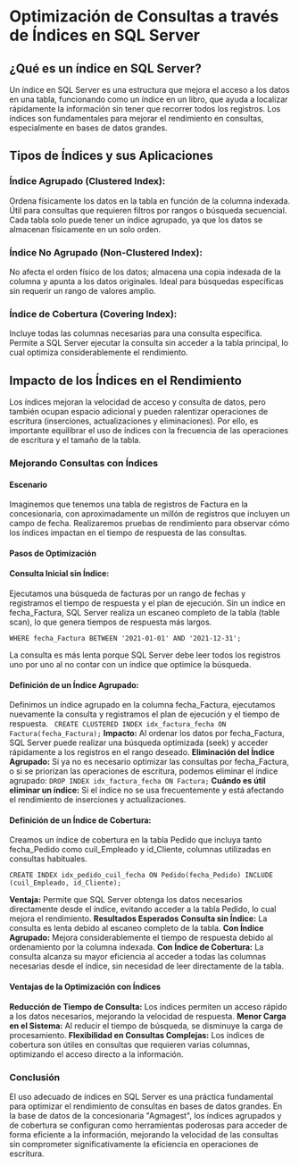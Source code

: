 # Optimización de Consultas a través de Índices en SQL Server

## ¿Qué es un índice en SQL Server?
Un índice en SQL Server es una estructura que mejora el acceso a los datos en una tabla, funcionando como un índice en un libro, que ayuda a localizar rápidamente la información sin tener que recorrer todos los registros. Los índices son fundamentales para mejorar el rendimiento en consultas, especialmente en bases de datos grandes.

## Tipos de Índices y sus Aplicaciones
### Índice Agrupado (Clustered Index):

Ordena físicamente los datos en la tabla en función de la columna indexada. Útil para consultas que requieren filtros por rangos o búsqueda secuencial. Cada tabla solo puede tener un índice agrupado, ya que los datos se almacenan físicamente en un solo orden.

### Índice No Agrupado (Non-Clustered Index): 
No afecta el orden físico de los datos; almacena una copia indexada de la columna y apunta a los datos originales. Ideal para búsquedas específicas sin requerir un rango de valores amplio.

### Índice de Cobertura (Covering Index):
Incluye todas las columnas necesarias para una consulta específica. Permite a SQL Server ejecutar la consulta sin acceder a la tabla principal, lo cual optimiza considerablemente el rendimiento.

## Impacto de los Índices en el Rendimiento
Los índices mejoran la velocidad de acceso y consulta de datos, pero también ocupan espacio adicional y pueden ralentizar operaciones de escritura (inserciones, actualizaciones y eliminaciones). Por ello, es importante equilibrar el uso de índices con la frecuencia de las operaciones de escritura y el tamaño de la tabla.

### Mejorando Consultas con Índices
#### Escenario
Imaginemos que tenemos una tabla de registros de Factura en la concesionaria, con aproximadamente un millón de registros que incluyen un campo de fecha. Realizaremos pruebas de rendimiento para observar cómo los índices impactan en el tiempo de respuesta de las consultas.

#### Pasos de Optimización
#### Consulta Inicial sin Índice: 
Ejecutamos una búsqueda de facturas por un rango de fechas y registramos el tiempo de respuesta y el plan de ejecución. Sin un índice en fecha_Factura, SQL Server realiza un escaneo completo de la tabla (table scan), lo que genera tiempos de respuesta más largos.
``` SELECT * FROM Factura
WHERE fecha_Factura BETWEEN '2021-01-01' AND '2021-12-31';
```
La consulta es más lenta porque SQL Server debe leer todos los registros uno por uno al no contar con un índice que optimice la búsqueda.

#### Definición de un Índice Agrupado: 
Definimos un índice agrupado en la columna fecha_Factura, ejecutamos nuevamente la consulta y registramos el plan de ejecución y el tiempo de respuesta.
``` CREATE CLUSTERED INDEX idx_factura_fecha ON Factura(fecha_Factura);```
**Impacto:** Al ordenar los datos por fecha_Factura, SQL Server puede realizar una búsqueda optimizada (seek) y acceder rápidamente a los registros en el rango deseado.
**Eliminación del Índice Agrupado:** Si ya no es necesario optimizar las consultas por fecha_Factura, o si se priorizan las operaciones de escritura, podemos eliminar el índice agrupado:
```DROP INDEX idx_factura_fecha ON Factura;```
**Cuándo es útil eliminar un índice:** Si el índice no se usa frecuentemente y está afectando el rendimiento de inserciones y actualizaciones.

#### Definición de un Índice de Cobertura: 
Creamos un índice de cobertura en la tabla Pedido que incluya tanto fecha_Pedido como cuil_Empleado y id_Cliente, columnas utilizadas en consultas habituales.

```CREATE INDEX idx_pedido_cuil_fecha ON Pedido(fecha_Pedido) INCLUDE (cuil_Empleado, id_Cliente);```

**Ventaja:** Permite que SQL Server obtenga los datos necesarios directamente desde el índice, evitando acceder a la tabla Pedido, lo cual mejora el rendimiento.
**Resultados Esperados**
**Consulta sin Índice:** La consulta es lenta debido al escaneo completo de la tabla.
**Con Índice Agrupado:** Mejora considerablemente el tiempo de respuesta debido al ordenamiento por la columna indexada.
**Con Índice de Cobertura:** La consulta alcanza su mayor eficiencia al acceder a todas las columnas necesarias desde el índice, sin necesidad de leer directamente de la tabla.
#### Ventajas de la Optimización con Índices
**Reducción de Tiempo de Consulta:** Los índices permiten un acceso rápido a los datos necesarios, mejorando la velocidad de respuesta.
**Menor Carga en el Sistema:** Al reducir el tiempo de búsqueda, se disminuye la carga de procesamiento.
**Flexibilidad en Consultas Complejas:** Los índices de cobertura son útiles en consultas que requieren varias columnas, optimizando el acceso directo a la información.
### Conclusión
El uso adecuado de índices en SQL Server es una práctica fundamental para optimizar el rendimiento de consultas en bases de datos grandes. En la base de datos de la concesionaria "Agmagest", los índices agrupados y de cobertura se configuran como herramientas poderosas para acceder de forma eficiente a la información, mejorando la velocidad de las consultas sin comprometer significativamente la eficiencia en operaciones de escritura.

